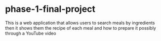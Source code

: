 # phase-1-final-project
This is a web application that allows users to search meals by ingredients then it shows them the recipe of each meal and how to prepare it possibly through a YouTube video
